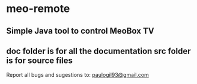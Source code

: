 # meo-remote
  Simple Java tool to control MeoBox TV
  --------------------------------------
  doc folder is for all the documentation
  src folder is for source files
  ---------------------------------------
  Report all bugs and sugestions to:
  paulogil93@gmail.com
